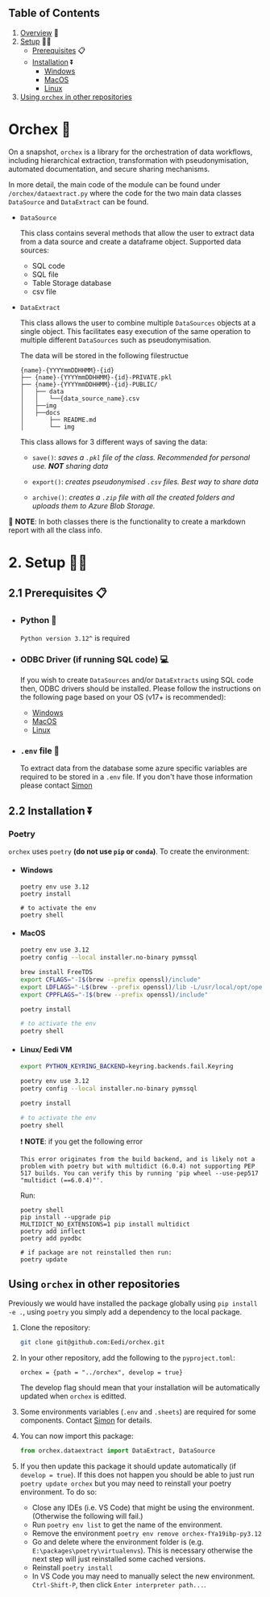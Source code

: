 ## Table of Contents
1. [Overview](#overview) 📖
2. [Setup](#setup) 🧑‍🔬
    * [Prerequisites](#prereq) 📋
    * [Installation](#installation) ⏬
        * [Windows](#windows)
        * [MacOS](#mac)
        * [Linux](#linux)
4. [Using `orchex` in other repositories](#otherRepo) 


# Orchex <a id="overview"></a> 📖

On a snapshot, `orchex` is a library for the orchestration of data workflows, including hierarchical extraction, transformation with pseudonymisation, automated documentation, and secure sharing mechanisms.

In more detail, the main code of the module can be found under `/orchex/dataextract.py` where the code for the two main data classes `DataSource` and `DataExtract` can be found.

* `DataSource`

    This class contains several methods that allow the user to extract data from a data source 
    and create a dataframe object. Supported data sources: 
    * SQL code
    * SQL file
    * Table Storage database 
    * csv file

* `DataExtract`

    This class allows the user to combine multiple `DataSources` objects at a single object. This facilitates easy execution of the same operation to multiple different `DataSources` such as pseudonymisation. 

    The data will be stored in the following  filestructue 

    ```
    {name}-{YYYYmmDDHHMM}-{id}
    ├── {name}-{YYYYmmDDHHMM}-{id}-PRIVATE.pkl
    ├── {name}-{YYYYmmDDHHMM}-{id}-PUBLIC/
    │   ├── data
    │   │   └──{data_source_name}.csv
    │   ├──img
    │   ├──docs
    │       ├── README.md
    │       └── img
    ```

    This class allows for 3 different ways of saving the data:

    * `save()`: _saves a `.pkl` file of the class. Recommended for personal use. __NOT__ sharing data_

    * `export()`: _creates pseudonymised `.csv` files. Best way to share data_
    * `archive()`: _creates a `.zip` file with all the created folders and uploads them to Azure Blob Storage._

📝
__NOTE__: In both classes there is the functionality to create a markdown report with all the class info.


# 2. Setup <a id="setup"></a> 🧑‍🔬
## 2.1 Prerequisites <a id="prereq"></a> 📋

* ### Python 🐍
    `Python version 3.12^` is required

* ### ODBC Driver (if running SQL code) 💻
    If you wish to create `DataSources` and/or `DataExtracts` using SQL code then, ODBC drivers should be installed.
    Please follow the instructions on the following page based on your OS (v17+ is recommended):

    * [Windows](https://learn.microsoft.com/en-au/sql/connect/odbc/download-odbc-driver-for-sql-server?view=sql-server-2017#download-for-windows)
    * [MacOS](https://learn.microsoft.com/en-au/sql/connect/odbc/linux-mac/install-microsoft-odbc-driver-sql-server-macos?view=sql-server-2017)
    * [Linux](https://learn.microsoft.com/en-au/sql/connect/odbc/linux-mac/installing-the-microsoft-odbc-driver-for-sql-server?view=sql-server-2017&tabs=alpine18-install%2Calpine17-install%2Cdebian8-install%2Credhat7-13-install%2Crhel7-offline) 

* ### `.env` file 📃
    To extract data from the database some azure specific variables are required to be stored in a `.env` file. If you don't have those information please contact [Simon](mailto:simon.woodhead@eedi.co.uk)

## 2.2 Installation <a id="installation"></a>  ⏬

### Poetry 
`orchex` uses `poetry` __(do not use `pip` or `conda`)__.
To create the environment:

* #### Windows <a id="windows"></a>

    ```shell
    poetry env use 3.12
    poetry install

    # to activate the env
    poetry shell
    ```


* #### MacOS <a id="mac"></a>


    ```bash
    poetry env use 3.12
    poetry config --local installer.no-binary pymssql

    brew install FreeTDS
    export CFLAGS="-I$(brew --prefix openssl)/include"
    export LDFLAGS="-L$(brew --prefix openssl)/lib -L/usr/local/opt/openssl/lib"
    export CPPFLAGS="-I$(brew --prefix openssl)/include"

    poetry install

    # to activate the env
    poetry shell
    ```

* #### Linux/ Eedi VM <a id="linux"></a>


    ```bash
    export PYTHON_KEYRING_BACKEND=keyring.backends.fail.Keyring

    poetry env use 3.12
    poetry config --local installer.no-binary pymssql

    poetry install

    # to activate the env
    poetry shell
    ```

    ❗ __NOTE__:
    if you get the following error 

    ```shell
    This error originates from the build backend, and is likely not a problem with poetry but with multidict (6.0.4) not supporting PEP 517 builds. You can verify this by running 'pip wheel --use-pep517 "multidict (==6.0.4)"'.
    ```
    Run:

    ```shell
    poetry shell
    pip install --upgrade pip
    MULTIDICT_NO_EXTENSIONS=1 pip install multidict
    poetry add inflect
    poetry add pyodbc

    # if package are not reinstalled then run: 
    poetry update
    ```


## Using `orchex` in other repositories <a id=otherRepo></a>

Previously we would have installed the package globally using `pip install -e .`, using `poetry` you simply add a dependency to the local package.

1. Clone the repository:
    
    ```bash
    git clone git@github.com:Eedi/orchex.git
    ```
    
2. In your other repository, add the following to the `pyproject.toml`:

    ```
    orchex = {path = "../orchex", develop = true}
    ```
    The develop flag should mean that your installation will be automatically updated when `orchex` is editted.

3. Some environments variables (`.env` and `.sheets`) are required for some components. Contact [Simon](mailto:simon.woodhead@eedi.co.uk) for details.

4. You can now import this package:
    
    ```python
    from orchex.dataextract import DataExtract, DataSource
    ```

5. If you then update this package it should update automatically (if `develop = true`). If this does not happen you should be able to just run `poetry update orchex` but you may need to reinstall your poetry environment. To do so:

    - Close any IDEs (i.e. VS Code) that might be using the environment. (Otherwise the following will fail.)
    - Run `poetry env list` to get the name of the environment.
    - Remove the environment ```poetry env remove orchex-fYa19ibp-py3.12```
    - Go and delete where the environment folder is (e.g. `E:\packages\poetry\virtualenvs`). This is necessary otherwise the next step will just reinstalled some cached versions.
    - Reinstall ```poetry install```
    - In VS Code you may need to manually select the new environment. `Ctrl-Shift-P`, then click `Enter interpreter path...`.
